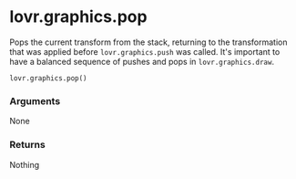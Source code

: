 <!--
category: reference
-->

lovr.graphics.pop
===

Pops the current transform from the stack, returning to the transformation that was applied before
`lovr.graphics.push` was called.  It's important to have a balanced sequence of pushes and pops in
`lovr.graphics.draw`.

    lovr.graphics.pop()

### Arguments

None

### Returns

Nothing
